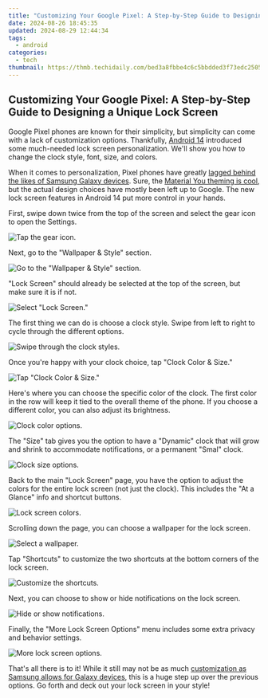 ```yaml
---
title: "Customizing Your Google Pixel: A Step-by-Step Guide to Designing a Unique Lock Screen"
date: 2024-08-26 18:45:35
updated: 2024-08-29 12:44:34
tags:
  - android
categories:
  - tech
thumbnail: https://thmb.techidaily.com/bed3a8fbbe4c6c5bbdded3f73edc2505580ffc686720a91de941d4b85521ee34.jpg
---
```


## Customizing Your Google Pixel: A Step-by-Step Guide to Designing a Unique Lock Screen

Google Pixel phones are known for their simplicity, but simplicity can come with a lack of customization options. Thankfully, [Android 14](https://youtube-blog.techidaily.com/24-uniting-subscribers-through-shared-playlists/) introduced some much-needed lock screen personalization. We'll show you how to change the clock style, font, size, and colors.

 When it comes to personalization, Pixel phones have greatly [lagged behind the likes of Samsung Galaxy devices](https://some-skills.techidaily.com/transformative-tools-unveiling-top-6-nft-platforms-for-artists-for-2024/). Sure, the [Material You theming is cool](https://extra-guidance.techidaily.com/plot-craft-guild-bestowed-batch-for-2024/), but the actual design choices have mostly been left up to Google. The new lock screen features in Android 14 put more control in your hands.

 First, swipe down twice from the top of the screen and select the gear icon to open the Settings.

![Tap the gear icon.](https://static1.howtogeekimages.com/wordpress/wp-content/uploads/2023/10/screenshot_20231016-144758.png) 

 Next, go to the "Wallpaper & Style" section.

![Go to the "Wallpaper & Style" section.](https://static1.howtogeekimages.com/wordpress/wp-content/uploads/2023/10/screenshot_20231016-144824.png) 

 "Lock Screen" should already be selected at the top of the screen, but make sure it is if not.

![Select "Lock Screen."](https://static1.howtogeekimages.com/wordpress/wp-content/uploads/2023/10/screenshot_20231016-144903.png) 

 The first thing we can do is choose a clock style. Swipe from left to right to cycle through the different options.

![Swipe through the clock styles.](https://static1.howtogeekimages.com/wordpress/wp-content/uploads/2023/10/screenshot_20231016-145005.png) 

 Once you're happy with your clock choice, tap "Clock Color & Size."

![Tap "Clock Color & Size."](https://static1.howtogeekimages.com/wordpress/wp-content/uploads/2023/10/2023-10-16_15-26-14.png) 

 Here's where you can choose the specific color of the clock. The first color in the row will keep it tied to the overall theme of the phone. If you choose a different color, you can also adjust its brightness.

![Clock color options.](https://static1.howtogeekimages.com/wordpress/wp-content/uploads/2023/10/screenshot_20231016-145145.png) 

 The "Size" tab gives you the option to have a "Dynamic" clock that will grow and shrink to accommodate notifications, or a permanent "Smal" clock.

![Clock size options.](https://static1.howtogeekimages.com/wordpress/wp-content/uploads/2023/10/screenshot_20231016-145224.png) 

 Back to the main "Lock Screen" page, you have the option to adjust the colors for the entire lock screen (not just the clock). This includes the "At a Glance" info and shortcut buttons.

![Lock screen colors.](https://static1.howtogeekimages.com/wordpress/wp-content/uploads/2023/10/screenshot_20231016-145340.png) 

 Scrolling down the page, you can choose a wallpaper for the lock screen.

![Select a wallpaper.](https://static1.howtogeekimages.com/wordpress/wp-content/uploads/2023/10/2023-10-16_15-28-18.png) 

 Tap "Shortcuts" to customize the two shortcuts at the bottom corners of the lock screen.

![Customize the shortcuts.](https://static1.howtogeekimages.com/wordpress/wp-content/uploads/2023/10/screenshot_20231016-152348.png) 

 Next, you can choose to show or hide notifications on the lock screen.

![Hide or show notifications.](https://static1.howtogeekimages.com/wordpress/wp-content/uploads/2023/10/2023-10-16_15-30-27.png) 

 Finally, the "More Lock Screen Options" menu includes some extra privacy and behavior settings.

![More lock screen options.](https://static1.howtogeekimages.com/wordpress/wp-content/uploads/2023/10/screenshot_20231016-145626.png) 

 That's all there is to it! While it still may not be as much [customization as Samsung allows for Galaxy devices](https://hardware-help.techidaily.com/1722962740745-download-drivers-for-canon-mf8500c-printer-compatible-with-windows-7-81-and-10/), this is a huge step up over the previous options. Go forth and deck out your lock screen in your style!

<ins class="adsbygoogle"
     style="display:block"
     data-ad-format="autorelaxed"
     data-ad-client="ca-pub-7571918770474297"
     data-ad-slot="1223367746"></ins>



<ins class="adsbygoogle"
     style="display:block"
     data-ad-client="ca-pub-7571918770474297"
     data-ad-slot="8358498916"
     data-ad-format="auto"
     data-full-width-responsive="true"></ins>
